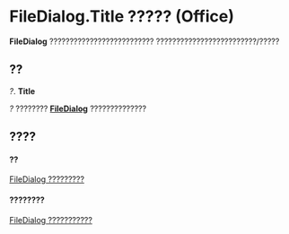 
# FileDialog.Title ????? (Office)

 **FileDialog** ?????????????????????????? ?????????????????????????/?????


## ??

 _?_. **Title**

 _?_ ???????? **[FileDialog](71a030f2-3b02-21e1-c156-0514ff5eddb7.md)** ??????????????


## ????


#### ??


[FileDialog ?????????](71a030f2-3b02-21e1-c156-0514ff5eddb7.md)
#### ????????


[FileDialog ???????????](http://msdn.microsoft.com/library/b6b7e87e-9420-0649-2feb-6d8f36bb53bc%28Office.15%29.aspx)